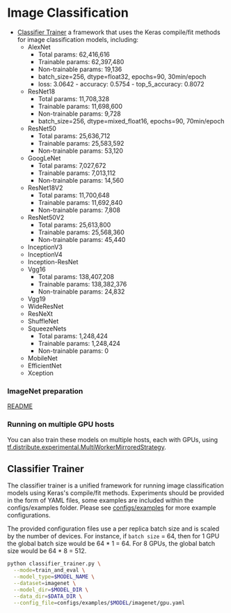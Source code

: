 # Image Classification

* [Classifier Trainer](#classifier-trainer) a framework that uses the Keras
compile/fit methods for image classification models, including:
  * AlexNet
    * Total params: 62,416,616
    * Trainable params: 62,397,480
    * Non-trainable params: 19,136
    * batch_size=256, dtype=float32, epochs=90, 30min/epoch
    * loss: 3.0642 - accuracy: 0.5754 - top_5_accuracy: 0.8072
  * ResNet18
    * Total params: 11,708,328
    * Trainable params: 11,698,600
    * Non-trainable params: 9,728
    * batch_size=256, dtype=mixed_float16, epochs=90, 70min/epoch
  * ResNet50
    * Total params: 25,636,712
    * Trainable params: 25,583,592
    * Non-trainable params: 53,120
  * GoogLeNet
    * Total params: 7,027,672
    * Trainable params: 7,013,112
    * Non-trainable params: 14,560
  * ResNet18V2
    * Total params: 11,700,648
    * Trainable params: 11,692,840
    * Non-trainable params: 7,808
  * ResNet50V2
    * Total params: 25,613,800
    * Trainable params: 25,568,360
    * Non-trainable params: 45,440
  * InceptionV3
  * InceptionV4
  * Inception-ResNet
  * Vgg16
    * Total params: 138,407,208
    * Trainable params: 138,382,376
    * Non-trainable params: 24,832
  * Vgg19
  * WideResNet
  * ResNeXt
  * ShuffleNet
  * SqueezeNets
    * Total params: 1,248,424
    * Trainable params: 1,248,424
    * Non-trainable params: 0
  * MobileNet
  * EfficientNet
  * Xception

### ImageNet preparation

[README](./imagenet/README.md)

### Running on multiple GPU hosts

You can also train these models on multiple hosts, each with GPUs, using
[tf.distribute.experimental.MultiWorkerMirroredStrategy](https://www.tensorflow.org/api_docs/python/tf/distribute/experimental/MultiWorkerMirroredStrategy).

## Classifier Trainer

The classifier trainer is a unified framework for running image classification
models using Keras's compile/fit methods. Experiments should be provided in the
form of YAML files, some examples are included within the configs/examples
folder. Please see [configs/examples](./configs/examples) for more example
configurations.

The provided configuration files use a per replica batch size and is scaled
by the number of devices. For instance, if `batch size` = 64, then for 1 GPU
the global batch size would be 64 * 1 = 64. For 8 GPUs, the global batch size
would be 64 * 8 = 512.

```bash
python classifier_trainer.py \
  --mode=train_and_eval \
  --model_type=$MODEL_NAME \
  --dataset=imagenet \
  --model_dir=$MODEL_DIR \
  --data_dir=$DATA_DIR \
  --config_file=configs/examples/$MODEL/imagenet/gpu.yaml
```
